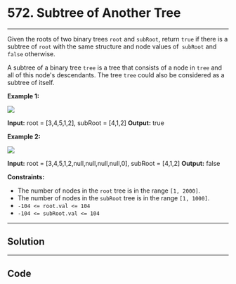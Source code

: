 # 572. Subtree of Another Tree

---

Given the roots of two binary trees `root` and `subRoot`, return `true` if there is a subtree of `root` with the same structure and node values of` subRoot` and `false` otherwise.

A subtree of a binary tree `tree` is a tree that consists of a node in `tree` and all of this node's descendants. The tree `tree` could also be considered as a subtree of itself.

 

**Example 1:**

![](https://assets.leetcode.com/uploads/2021/04/28/subtree1-tree.jpg)


**Input:** root = [3,4,5,1,2], subRoot = [4,1,2]
**Output:** true


**Example 2:**

![](https://assets.leetcode.com/uploads/2021/04/28/subtree2-tree.jpg)


**Input:** root = [3,4,5,1,2,null,null,null,null,0], subRoot = [4,1,2]
**Output:** false


 

**Constraints:**

  * The number of nodes in the `root` tree is in the range `[1, 2000]`.
  * The number of nodes in the `subRoot` tree is in the range `[1, 1000]`.
  * `-104 <= root.val <= 104`
  * `-104 <= subRoot.val <= 104`

---

## Solution



---

## Code
```python


```